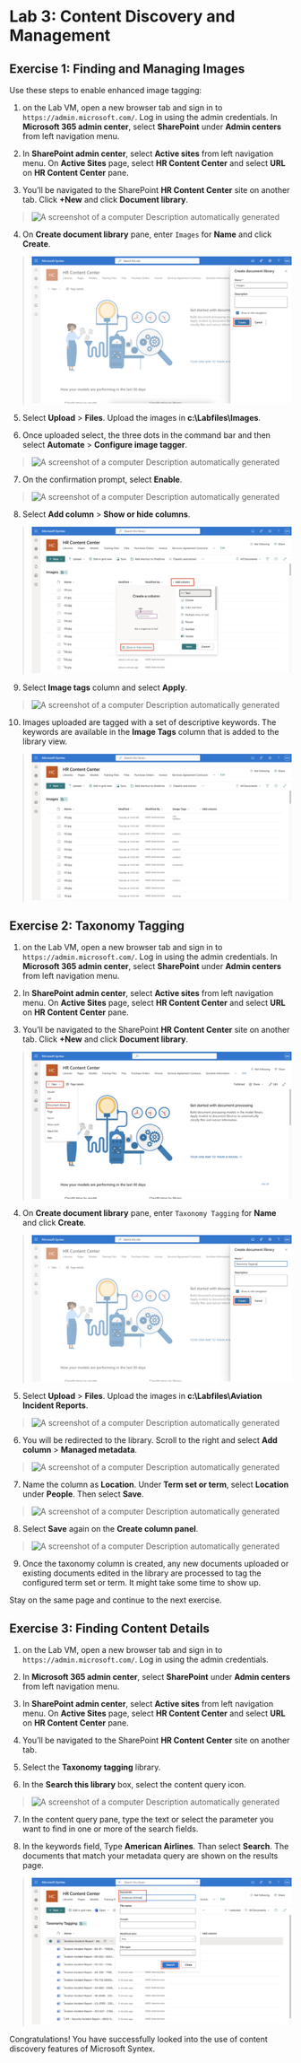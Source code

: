 # Lab 3: Content Discovery and Management

## Exercise 1: Finding and Managing Images

Use these steps to enable enhanced image tagging:

1.  on the Lab VM, open a new browser tab and sign in to
    ```https://admin.microsoft.com/```. Log in using the admin
    credentials. In **Microsoft 365 admin center**, select **SharePoint** under
    **Admin centers** from left navigation menu.

2.  In **SharePoint admin center**, select **Active sites** from left
    navigation menu. On **Active Sites** page, select **HR Content
    Center** and select **URL** on **HR Content Center** pane.

3.  You’ll be navigated to the SharePoint **HR Content Center** site on
    another tab. Click **+New** and click **Document library**.

> ![A screenshot of a computer Description automatically
> generated](./media/image1.png)

4.  On **Create document library** pane, enter ```Images``` for
    **Name** and click **Create**.

> ![](./media/image2.png)

5.  Select **Upload** \> **Files**. Upload the images in
    **c:\Labfiles\Images**.

6.  Once uploaded select, the three dots in the command bar and then
    select **Automate** \> **Configure image tagger**.

> ![A screenshot of a computer Description automatically
> generated](./media/image3.png)

7.  On the confirmation prompt, select **Enable**.

> ![A screenshot of a computer Description automatically
> generated](./media/image4.png)

8.  Select **Add column** \> **Show or hide columns**.

> ![](./media/image5.png)

9.  Select **Image tags** column and select **Apply**.

> ![A screenshot of a computer Description automatically
> generated](./media/image6.png)

10. Images uploaded are tagged with a set of descriptive keywords. The
    keywords are available in the **Image Tags** column that is added to
    the library view.

> ![](./media/image7.png)

## Exercise 2: Taxonomy Tagging

1.  on the Lab VM, open a new browser tab and sign in to
    ```https://admin.microsoft.com/```. Log in using the admin
    credentials. In **Microsoft 365 admin center**, select **SharePoint** under
    **Admin centers** from left navigation menu.

2. In **SharePoint admin center**, select **Active sites** from left
    navigation menu. On **Active Sites** page, select **HR Content
    Center** and select **URL** on **HR Content Center** pane.

3. You’ll be navigated to the SharePoint **HR Content Center** site on
    another tab. Click **+New** and click **Document library**.

> ![](./media/image8.png)

4. On **Create document library** pane, enter ```Taxonomy
    Tagging``` for **Name** and click **Create**.

> ![](./media/image9.png)

5. Select **Upload** \> **Files**. Upload the images in
    **c:\Labfiles\Aviation Incident Reports**.

> ![A screenshot of a computer Description automatically
> generated](./media/image10.png)

6. You will be redirected to the library. Scroll to the right and
    select **Add column** \> **Managed metadata**.

> ![A screenshot of a computer Description automatically
> generated](./media/image11.png)

7. Name the column as **Location**. Under **Term set or term**, select
    **Location** under **People**. Then select **Save**.

> ![A screenshot of a computer Description automatically
> generated](./media/image12.png)

8. Select **Save** again on the **Create column panel**.

> ![A screenshot of a computer Description automatically
> generated](./media/image13.png)

9. Once the taxonomy column is created, any new documents uploaded or
    existing documents edited in the library are processed to tag the
    configured term set or term. It might take some time to show up.

Stay on the same page and continue to the next exercise.

## Exercise 3: Finding Content Details

1.  on the Lab VM, open a new browser tab and sign in to
    ```https://admin.microsoft.com/```. Log in using the admin
    credentials.

2. In **Microsoft 365 admin center**, select **SharePoint** under
    **Admin centers** from left navigation menu.

3. In **SharePoint admin center**, select **Active sites** from left
    navigation menu. On **Active Sites** page, select **HR Content
    Center** and select **URL** on **HR Content Center** pane.

4. You’ll be navigated to the SharePoint **HR Content Center** site on
    another tab.

5. Select the **Taxonomy tagging** library.

6. In the **Search this library** box, select the content query icon.

> ![A screenshot of a computer Description automatically
> generated](./media/image14.png)

7. In the content query pane, type the text or select the parameter you
    want to find in one or more of the search fields.

8. In the keywords field, Type **American Airlines**. Than
    select **Search**. The documents that match your metadata query are
    shown on the results page.

> ![](./media/image15.png)

Congratulations! You have successfully looked into the use of content
discovery features of Microsoft Syntex.